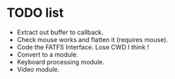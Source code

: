 # TODO list

- Extract out buffer to callback.
- Check mouse works and flatten it (requires mouse).
- Code the FATFS Interface. Lose CWD I think !
- Convert to a module.
- Keyboard processing module.
- Video module.
